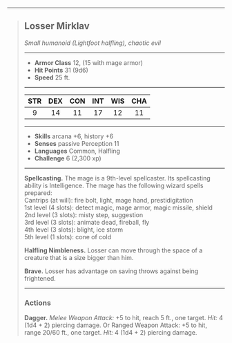 ***
> ## Losser Mirklav
> *Small humanoid (Lightfoot halfling), chaotic evil*
> 
> ***
> 
> - **Armor Class** 12, (15 with mage armor)
> - **Hit Points** 31 (9d6)
> - **Speed** 25 ft.
> 
> ***
> 
> |STR|DEX|CON|INT|WIS|CHA|
> |:---:|:---:|:---:|:---:|:---:|:---:|
> |9|14|11|17|12|11|
> 
> ***
> 
> - **Skills** arcana +6, history +6
> - **Senses** passive Perception 11
> - **Languages** Common, Halfling
> - **Challenge** 6 (2,300 xp)
> 
> ***
> 
> **Spellcasting.** The mage is a 9th-level spellcaster. Its spellcasting ability is Intelligence. The mage has the following wizard spells prepared:  
> Cantrips (at will): fire bolt, light, mage hand, prestidigitation  
> 1st level (4 slots): detect magic, mage armor, magic missile, shield  
> 2nd level (3 slots): misty step, suggestion  
> 3rd level (3 slots): animate dead, fireball, fly  
> 4th level (3 slots): blight, ice storm  
> 5th level (1 slots): cone of cold
> 
> **Halfling Nimbleness.** Losser can move through the space of a creature that is a size bigger than him.
> 
> **Brave.** Losser has advantage on saving throws against being frightened.
> 
> ***
> 
> ### Actions
> **Dagger.** *Melee Weapon Attack:* +5 to hit, reach 5 ft., one target. *Hit:* 4 (1d4 + 2) piercing damage. Or Ranged Weapon Attack: +5 to hit, range 20/60 ft., one target. *Hit:* 4 (1d4 + 2) piercing damage.